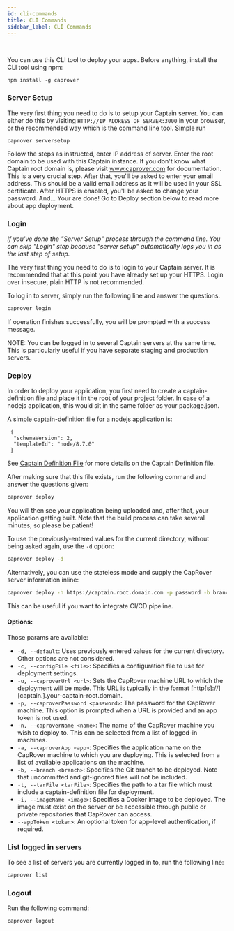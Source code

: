 ```yaml
---
id: cli-commands
title: CLI Commands
sidebar_label: CLI Commands
---
```


<br/>

You can use this CLI tool to deploy your apps. Before anything, install the CLI tool using npm:
```
npm install -g caprover
```

### Server Setup

The very first thing you need to do is to setup your Captain server. You can either do this by visiting `HTTP://IP_ADDRESS_OF_SERVER:3000` in your browser, or the recommended way which is the command line tool. Simple run
```
caprover serversetup
```

Follow the steps as instructed, enter IP address of server. Enter the root domain to be used with this Captain instance. If you don't know what Captain root domain is, please visit www.caprover.com for documentation. This is a very crucial step. After that, you'll be asked to enter your email address. This should be a valid email address as it will be used in your SSL certificate. After HTTPS is enabled, you'll be asked to change your password. And... Your are done! Go to Deploy section below to read more about app deployment.


### Login

*If you've done the "Server Setup" process through the command line. You can skip "Login" step because "server setup" automatically logs you in as the last step of setup.*

The very first thing you need to do is to login to your Captain server. It is recommended that at this point you have already set up your HTTPS. Login over insecure, plain HTTP is not recommended.

To log in to server, simply run the following line and answer the questions.

```bash
caprover login
```

If operation finishes successfully, you will be prompted with a success message.

NOTE: You can be logged in to several Captain servers at the same time. This is particularly useful if you have separate staging and production servers.

### Deploy

In order to deploy your application, you first need to create a captain-definition file and place it in the root of your project folder. In case of a nodejs application, this would sit in the same folder as your package.json.

A simple captain-definition file for a nodejs application is:

```
 {
  "schemaVersion": 2,
  "templateId": "node/8.7.0"
 }
```

See  [Captain Definition File](captain-definition-file.md) for more details on the Captain Definition file.

After making sure that this file exists, run the following command and answer the questions given:

```bash
caprover deploy
```

You will then see your application being uploaded and, after that, your application getting built. Note that the build process can take several minutes, so please be patient!

To use the previously-entered values for the current directory, without being asked again, use the `-d` option:

```bash
caprover deploy -d
```

Alternatively, you can use the stateless mode and supply the CapRover server information inline:
```bash
caprover deploy -h https://captain.root.domain.com -p password -b branchName -a app-name 
```

This can be useful if you want to integrate CI/CD pipeline.

#### Options:
Those params are available:
- `-d, --default`: Uses previously entered values for the current directory. Other options are not considered.
- `-c, --configFile <file>`: Specifies a configuration file to use for deployment settings.
- `-u, --caproverUrl <url>`: Sets the CapRover machine URL to which the deployment will be made. This URL is typically in the format [http[s]://][captain.].your-captain-root.domain.
- `-p, --caproverPassword <password>`: The password for the CapRover machine. This option is prompted when a URL is provided and an app token is not used.
- `-n, --caproverName <name>`: The name of the CapRover machine you wish to deploy to. This can be selected from a list of logged-in machines.
- `-a, --caproverApp <app>`: Specifies the application name on the CapRover machine to which you are deploying. This is selected from a list of available applications on the machine.
- `-b, --branch <branch>`: Specifies the Git branch to be deployed. Note that uncommitted and git-ignored files will not be included.
- `-t, --tarFile <tarFile>`: Specifies the path to a tar file which must include a captain-definition file for deployment.
- `-i, --imageName <image>`: Specifies a Docker image to be deployed. The image must exist on the server or be accessible through public or private repositories that CapRover can access.
- `--appToken <token>`: An optional token for app-level authentication, if required.


### List logged in servers

To see a list of servers you are currently logged in to, run the following line:

```bash
caprover list
```

### Logout

Run the following command:

```bash
caprover logout
```
